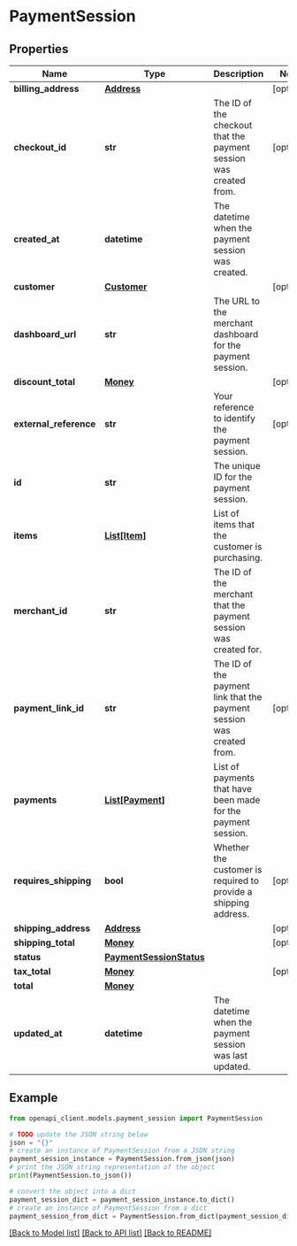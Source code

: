 # PaymentSession


## Properties

Name | Type | Description | Notes
------------ | ------------- | ------------- | -------------
**billing_address** | [**Address**](Address.md) |  | [optional] 
**checkout_id** | **str** | The ID of the checkout that the payment session was created from. | [optional] 
**created_at** | **datetime** | The datetime when the payment session was created. | 
**customer** | [**Customer**](Customer.md) |  | [optional] 
**dashboard_url** | **str** | The URL to the merchant dashboard for the payment session. | 
**discount_total** | [**Money**](Money.md) |  | [optional] 
**external_reference** | **str** | Your reference to identify the payment session. | [optional] 
**id** | **str** | The unique ID for the payment session. | 
**items** | [**List[Item]**](Item.md) | List of items that the customer is purchasing. | 
**merchant_id** | **str** | The ID of the merchant that the payment session was created for. | 
**payment_link_id** | **str** | The ID of the payment link that the payment session was created from. | [optional] 
**payments** | [**List[Payment]**](Payment.md) | List of payments that have been made for the payment session. | 
**requires_shipping** | **bool** | Whether the customer is required to provide a shipping address. | [optional] 
**shipping_address** | [**Address**](Address.md) |  | [optional] 
**shipping_total** | [**Money**](Money.md) |  | [optional] 
**status** | [**PaymentSessionStatus**](PaymentSessionStatus.md) |  | 
**tax_total** | [**Money**](Money.md) |  | [optional] 
**total** | [**Money**](Money.md) |  | 
**updated_at** | **datetime** | The datetime when the payment session was last updated. | 

## Example

```python
from openapi_client.models.payment_session import PaymentSession

# TODO update the JSON string below
json = "{}"
# create an instance of PaymentSession from a JSON string
payment_session_instance = PaymentSession.from_json(json)
# print the JSON string representation of the object
print(PaymentSession.to_json())

# convert the object into a dict
payment_session_dict = payment_session_instance.to_dict()
# create an instance of PaymentSession from a dict
payment_session_from_dict = PaymentSession.from_dict(payment_session_dict)
```
[[Back to Model list]](../README.md#documentation-for-models) [[Back to API list]](../README.md#documentation-for-api-endpoints) [[Back to README]](../README.md)


